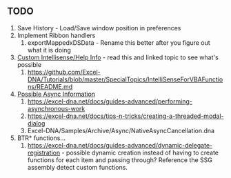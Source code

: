 ## TODO

1. Save History - Load/Save window position in preferences
1. Implement Ribbon handlers
	1. exportMappedxDSData - Rename this better after you figure out what it is doing
1. [Custom Intellisense/Help Info](https://github.com/Excel-DNA/IntelliSense/issues/21) - read this and linked topic to see what's possible
	1. https://github.com/Excel-DNA/Tutorials/blob/master/SpecialTopics/IntelliSenseForVBAFunctions/README.md
1. [Possible Async Information](https://github.com/Excel-DNA/Samples/blob/master/Registration.Sample/AsyncFunctionExamples.cs)
	1. https://excel-dna.net/docs/guides-advanced/performing-asynchronous-work
	1. https://excel-dna.net/docs/tips-n-tricks/creating-a-threaded-modal-dialog
	1. Excel-DNA/Samples/Archive/Async/NativeAsyncCancellation.dna
1. BTR* functions...
	1. https://excel-dna.net/docs/guides-advanced/dynamic-delegate-registration - possible dynamic creation instead of having to create functions for each item and passing through?  Reference the SSG assembly detect custom functions.